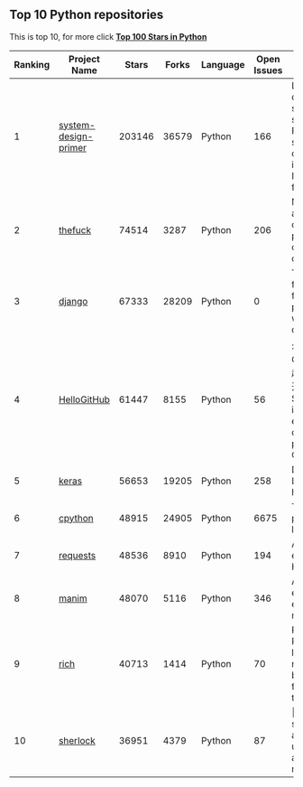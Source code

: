 
##  Top 10 Python repositories

This is top 10, for more click **[Top 100 Stars in Python](Top100/Python.md)**

| Ranking | Project Name | Stars | Forks | Language | Open Issues | Description | Last Commit |
| ------- | ------------ | ----- | ----- | -------- | ----------- | ----------- | ----------- |
| 1 | [system-design-primer](https://github.com/donnemartin/system-design-primer) | 203146 | 36579 | Python | 166 | Learn how to design large-scale systems. Prep for the system design interview.  Includes Anki flashcards. | 2022-11-13T21:04:18Z |
| 2 | [thefuck](https://github.com/nvbn/thefuck) | 74514 | 3287 | Python | 206 | Magnificent app which corrects your previous console command. | 2022-10-27T08:25:01Z |
| 3 | [django](https://github.com/django/django) | 67333 | 28209 | Python | 0 | The Web framework for perfectionists with deadlines. | 2022-11-16T20:46:30Z |
| 4 | [HelloGitHub](https://github.com/521xueweihan/HelloGitHub) | 61447 | 8155 | Python | 56 | :octocat: 分享 GitHub 上有趣、入门级的开源项目。Share interesting, entry-level open source projects on GitHub. | 2022-10-29T18:32:48Z |
| 5 | [keras](https://github.com/keras-team/keras) | 56653 | 19205 | Python | 258 | Deep Learning for humans | 2022-11-17T00:50:14Z |
| 6 | [cpython](https://github.com/python/cpython) | 48915 | 24905 | Python | 6675 | The Python programming language | 2022-11-17T02:32:01Z |
| 7 | [requests](https://github.com/psf/requests) | 48536 | 8910 | Python | 194 | A simple, yet elegant, HTTP library. | 2022-11-11T22:50:18Z |
| 8 | [manim](https://github.com/3b1b/manim) | 48070 | 5116 | Python | 346 | Animation engine for explanatory math videos | 2022-11-04T19:28:40Z |
| 9 | [rich](https://github.com/Textualize/rich) | 40713 | 1414 | Python | 70 | Rich is a Python library for rich text and beautiful formatting in the terminal. | 2022-11-15T20:11:54Z |
| 10 | [sherlock](https://github.com/sherlock-project/sherlock) | 36951 | 4379 | Python | 87 | 🔎 Hunt down social media accounts by username across social networks | 2022-11-12T14:49:24Z |

